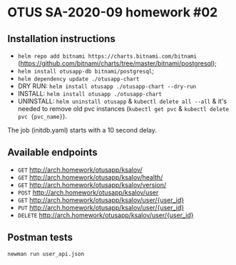 # OTUS SA-2020-09 homework #02

## Installation instructions
* `helm repo add bitnami https://charts.bitnami.com/bitnami` (https://github.com/bitnami/charts/tree/master/bitnami/postgresql);
* `helm install otusapp-db bitnami/postgresql`;
* `helm dependency update ./otusapp-chart`
* DRY RUN: `helm install otusapp ./otusapp-chart --dry-run`
* INSTALL: `helm install otusapp ./otusapp-chart`
* UNINSTALL: `helm uninstall otusapp` & `kubectl delete all --all` & it's needed to remove old pvc instances (`kubectl get pvc` & `kubectl delete pvc {pvc_name}`).

The job (initdb.yaml) starts with a 10 second delay.

## Available endpoints

* `GET` http://arch.homework/otusapp/ksalov/
* `GET` http://arch.homework/otusapp/ksalov/health/
* `GET` http://arch.homework/otusapp/ksalov/version/
* `POST` http://arch.homework/otusapp/ksalov/user
* `GET` http://arch.homework/otusapp/ksalov/user/{user_id}
* `PUT` http://arch.homework/otusapp/ksalov/user/{user_id}
* `DELETE` http://arch.homework/otusapp/ksalov/user/{user_id}

## Postman tests
`newman run user_api.json`
